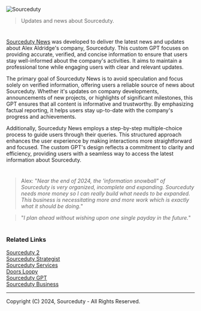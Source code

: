 ![Sourceduty](https://github.com/user-attachments/assets/f0eb5e6d-13b7-4eda-8bb8-f9ecd5ef66c7)

> Updates and news about Sourceduty.

#

[Sourceduty News](https://chatgpt.com/g/g-l6HwfWCdR-sourceduty-news) was developed to deliver the latest news and updates about Alex Aldridge's company, Sourceduty. This custom GPT focuses on providing accurate, verified, and concise information to ensure that users stay well-informed about the company's activities. It aims to maintain a professional tone while engaging users with clear and relevant updates.

The primary goal of Sourceduty News is to avoid speculation and focus solely on verified information, offering users a reliable source of news about Sourceduty. Whether it's updates on company developments, announcements of new projects, or highlights of significant milestones, this GPT ensures that all content is informative and trustworthy. By emphasizing factual reporting, it helps users stay up-to-date with the company's progress and achievements.

Additionally, Sourceduty News employs a step-by-step multiple-choice process to guide users through their queries. This structured approach enhances the user experience by making interactions more straightforward and focused. The custom GPT's design reflects a commitment to clarity and efficiency, providing users with a seamless way to access the latest information about Sourceduty.

#

> Alex: "*Near the end of 2024, the 'information snowball" of Sourceduty is very organized, incomplete and expanding. Sourceduty needs more money so I can really build what needs to be expanded. This business is necessitating more and more work which is exactly what it should be doing.*"

> "*I plan ahead without wishing upon one single payday in the future.*"

#
### Related Links

[Sourceduty 2](https://github.com/sourceduty/Sourceduty_2)
<br>
[Sourceduty Strategist](https://chatgpt.com/g/g-AwjKECo12-sourceduty-strategist)
<br>
[Sourceduty Services](https://github.com/sourceduty/Sourceduty_Services)
<br>
[Doors Loopy](https://github.com/sourceduty/Doors_Loopy)
<br>
[Sourceduty GPT](https://chatgpt.com/g/g-MG4CqF034-sourceduty)
<br>
[Sourceduty Business](https://github.com/sourceduty/Sourceduty_Business)

***
Copyright (C) 2024, Sourceduty - All Rights Reserved.
